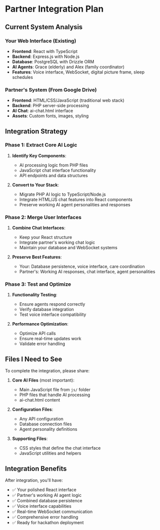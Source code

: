 # Partner Integration Plan

## Current System Analysis

### Your Web Interface (Existing)
- **Frontend**: React with TypeScript
- **Backend**: Express.js with Node.js
- **Database**: PostgreSQL with Drizzle ORM
- **AI Agents**: Grace (elderly) and Alex (family coordinator)
- **Features**: Voice interface, WebSocket, digital picture frame, sleep schedules

### Partner's System (From Google Drive)
- **Frontend**: HTML/CSS/JavaScript (traditional web stack)
- **Backend**: PHP server-side processing
- **AI Chat**: ai-chat.html interface
- **Assets**: Custom fonts, images, styling

## Integration Strategy

### Phase 1: Extract Core AI Logic
1. **Identify Key Components**:
   - AI processing logic from PHP files
   - JavaScript chat interface functionality
   - API endpoints and data structures

2. **Convert to Your Stack**:
   - Migrate PHP AI logic to TypeScript/Node.js
   - Integrate HTML/JS chat features into React components
   - Preserve working AI agent personalities and responses

### Phase 2: Merge User Interfaces
1. **Combine Chat Interfaces**:
   - Keep your React structure
   - Integrate partner's working chat logic
   - Maintain your database and WebSocket systems

2. **Preserve Best Features**:
   - Your: Database persistence, voice interface, care coordination
   - Partner's: Working AI responses, chat interface, agent personalities

### Phase 3: Test and Optimize
1. **Functionality Testing**:
   - Ensure agents respond correctly
   - Verify database integration
   - Test voice interface compatibility

2. **Performance Optimization**:
   - Optimize API calls
   - Ensure real-time updates work
   - Validate error handling

## Files I Need to See

To complete the integration, please share:

1. **Core AI Files** (most important):
   - Main JavaScript file from `js/` folder
   - PHP files that handle AI processing
   - ai-chat.html content

2. **Configuration Files**:
   - Any API configuration
   - Database connection files
   - Agent personality definitions

3. **Supporting Files**:
   - CSS styles that define the chat interface
   - JavaScript utilities and helpers

## Integration Benefits

After integration, you'll have:
- ✅ Your polished React interface
- ✅ Partner's working AI agent logic
- ✅ Combined database persistence
- ✅ Voice interface capabilities
- ✅ Real-time WebSocket communication
- ✅ Comprehensive error handling
- ✅ Ready for hackathon deployment